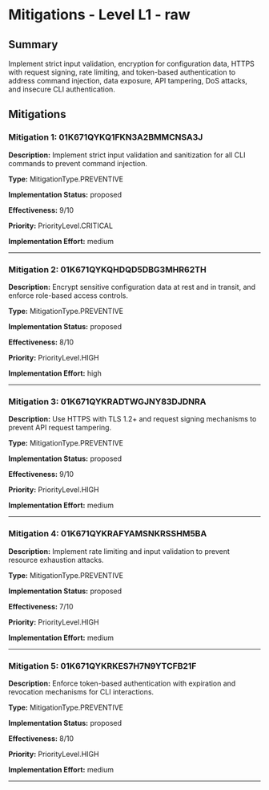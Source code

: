 # Mitigations - Level L1 - raw

## Summary

Implement strict input validation, encryption for configuration data, HTTPS with request signing, rate limiting, and token-based authentication to address command injection, data exposure, API tampering, DoS attacks, and insecure CLI authentication.

## Mitigations

### Mitigation 1: 01K671QYKQ1FKN3A2BMMCNSA3J

**Description:** Implement strict input validation and sanitization for all CLI commands to prevent command injection.

**Type:** MitigationType.PREVENTIVE

**Implementation Status:** proposed

**Effectiveness:** 9/10

**Priority:** PriorityLevel.CRITICAL

**Implementation Effort:** medium

---

### Mitigation 2: 01K671QYKQHDQD5DBG3MHR62TH

**Description:** Encrypt sensitive configuration data at rest and in transit, and enforce role-based access controls.

**Type:** MitigationType.PREVENTIVE

**Implementation Status:** proposed

**Effectiveness:** 8/10

**Priority:** PriorityLevel.HIGH

**Implementation Effort:** high

---

### Mitigation 3: 01K671QYKRADTWGJNY83DJDNRA

**Description:** Use HTTPS with TLS 1.2+ and request signing mechanisms to prevent API request tampering.

**Type:** MitigationType.PREVENTIVE

**Implementation Status:** proposed

**Effectiveness:** 9/10

**Priority:** PriorityLevel.HIGH

**Implementation Effort:** medium

---

### Mitigation 4: 01K671QYKRAFYAMSNKRSSHM5BA

**Description:** Implement rate limiting and input validation to prevent resource exhaustion attacks.

**Type:** MitigationType.PREVENTIVE

**Implementation Status:** proposed

**Effectiveness:** 7/10

**Priority:** PriorityLevel.HIGH

**Implementation Effort:** medium

---

### Mitigation 5: 01K671QYKRKES7H7N9YTCFB21F

**Description:** Enforce token-based authentication with expiration and revocation mechanisms for CLI interactions.

**Type:** MitigationType.PREVENTIVE

**Implementation Status:** proposed

**Effectiveness:** 8/10

**Priority:** PriorityLevel.HIGH

**Implementation Effort:** medium

---

